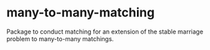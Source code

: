 # many-to-many-matching
Package to conduct matching for an extension of the stable marriage problem to many-to-many matchings.
